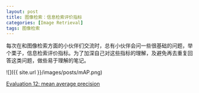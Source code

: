 ```yaml
---
layout: post
title: 图像检索：信息检索评价指标
categories: [Image Retrieval]
tags: 图像检索
---
```


每次在和图像检索方面的小伙伴们交流时，总有小伙伴会问一些很基础的问题，举个栗子，信息检索评价指标。为了加深自己对这些指标的理解，及避免再去重复回答这类问题，做些易于理解的笔记。

![]({{ site.url }}/images/posts/mAP.png)

[Evaluation 12: mean average precision](https://www.youtube.com/watch?v=pM6DJ0ZZee0)